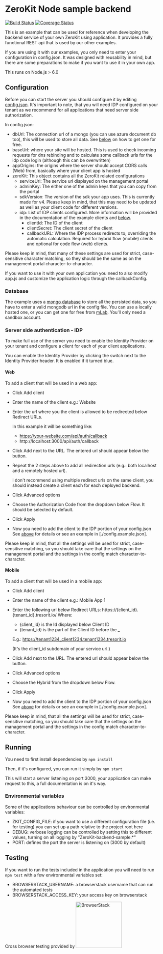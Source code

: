 # ZeroKit Node sample backend
[![Build Status](https://travis-ci.org/tresorit/ZeroKit-NodeJs-backend-sample.svg?branch=master)](https://travis-ci.org/tresorit/ZeroKit-NodeJs-backend-sample)
[![Coverage Status](https://coveralls.io/repos/github/tresorit/ZeroKit-NodeJs-backend-sample/badge.svg?branch=master)](https://coveralls.io/github/tresorit/ZeroKit-NodeJs-backend-sample?branch=master)

This is an example that can be used for reference when developing the backend service of your own ZeroKit using application.
It provides a fully functional REST api that is used by our other examples.

If you are using it with our examples, you only need to enter your configuration in config.json. It was designed with
reusability in mind, but there are some preparations to make if you want to use it in your own app.

This runs on Node.js > 6.0

## Configuration
Before you can start the server you should configure it by editing [config.json](./config.json). It's important to note,
that you will need IDP configured on your tenant as we recommend for all applications that need server side authorization.

In config.json:
- dbUrl: The connection url of a mongo (you can use azure document db too), this will be used to store all data. 
See [below](#database) on how to get one for free.
- baseUrl: where your site will be hosted. This is used to check incoming requests for dns rebinding and to  calculate some callback urls for the idp code login (although this can be overwritten)
- appOrigins: the origins where the server should accept CORS calls (Web) from, basically where your client app is hosted
- zeroKit: This object contains all the ZeroKit related configurations
  - serviceUrl: The service url displayed on the management portal
  - adminKey: The either one of the admin keys that you can copy from the portal
  - sdkVersion: The version of the sdk your app uses. This is currently made for v4. 
  Please keep in mind, that this may need to be updated as well as your client code for different versions.
  - idp: List of IDP clients configured. More information will be provided in the documentation of the 
  example clients and [below](#server-side-authentication---idp).
    - clientId: The ID of the client 
    - clientSecret: The client secret of the client 
    - callbackURL: Where the IDP process redirects to, overriding the automatic calculation.
                    Required for hybrid flow (mobile) clients and optional for code flow (web) clients.

Please keep in mind, that many of these settings are used for strict, case-sensitive character matching, so they should be the same as on the management portal character-to-character.

If you want to use it with your own application you need to also modify app.js and customize the application logic
through the callbackConfig.

### Database
The example uses a [mongo database](mongodb.com) to store all the persisted data, so you have to enter a valid
mongodb url in the config file. You can use a locally hosted one, or 
you can get one for free from [mLab](https://mlab.com/). You'll only need a sandbox account. 

### Server side authentication - IDP
To make full use of the server you need to enable the Identity Provider on your tenant and configure a client for each
of your client applications.

You can enable the Identity Provider by clicking the switch next to the Identity Provider header. It is enabled if it
 turned blue.
#### Web
To add a client that will be used in a web app:
- Click Add client
- Enter the name of the client e.g.: Website
- Enter the url where you the client is allowed to be redirected below Redirect URLs. 
    
    In this example it will be something like: 
    - https://your-website.com/api/auth/callback
    - http://localhost:3000/api/auth/callback
- Click Add next to the URL. The entered url should appear below the button.
- Repeat the 2 steps above to add all redirection urls (e.g.: both localhost and a remotely hosted url).

    I don't recommend using multiple redirect urls on the same client, 
    you should instead create a client each for each deployed backend. 
- Click Advanced options
- Choose the Authorization Code from the dropdown below Flow. It should be selected by default.
- Click Apply
- Now you need to add the client to the IDP portion of your config.json    
    See [above](#configuration) for details or see an example in [./config.example.json].
    
Please keep in mind, that all the settings will be used for strict, case-sensitive matching, so you should take care that the settings on the management portal and the settings in the config match character-to-character.

#### Mobile
To add a client that will be used in a mobile app:
- Click Add client
- Enter the name of the client e.g.: Mobile App 1
- Enter the following url below Redirect URLs:
    https://{client_id}.{tenant_id}.tresorit.io/
    Where:
    - {client_id} is the Id displayed below Client ID
    - {tenant_id} is the part of the Client ID before the _
    
    E.g.: https://tenant1234_client1234.tenant1234.tresorit.io
    
    (It's the client_id subdomain of your service url.)
- Click Add next to the URL. The entered url should appear below the button.
- Click Advanced options
- Choose the Hybrid from the dropdown below Flow.
- Click Apply
- Now you need to add the client to the IDP portion of your config.json    
    See [above](#configuration) for details or see an example in [./config.example.json].
    
Please keep in mind, that all the settings will be used for strict, case-sensitive matching, so you should take care that the settings on the management portal and the settings in the config match character-to-character.
## Running
You need to first install dependencies by ```npm install```

Then, if it's configured, you can run it simply by ```npm start``` 

This will start a server listening on port 3000, your application can make request to this, a full documentation is on it's way.   

### Environmental variables
Some of the applications behaviour can be controlled by environmental variables:
- ZKIT_CONFIG_FILE: if you want to use a different configuration file (i.e. for testing) you can set up a path relative to the project root here
- DEBUG: verbose logging can be controlled by setting this to different values, turning on all logging by "ZeroKit-backend-sample:*"
- PORT: defines the port the server is listening on (3000 by default)

## Testing
If you want to run the tests included in the application you will need to run ```npm test``` with a few environmental variables set:
- BROWSERSTACK_USERNAME: a browserstack username that can run the automated tests
- BROWSERSTACK_ACCESS_KEY: your access key on browserstack

Cross browser testing provided by <a href="https://www.browserstack.com"><image alt="BrowserStack" src="https://cdn.rawgit.com/tresorit/ZeroKit-simple-example/master/BrowserStackLogo.svg" width="150px" /></a>
